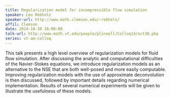 ```yaml
---
title: Regularization model for incompressible flow simulation
speaker: Leo Rebholz
speaker-url: http://www.math.clemson.edu/~rebholz/
affil: Clemson
date: 2014-10-30 16:00:00
talk-url: http://www.math.vt.edu/people/plinnell/Colloq14/oct30.php
series: vt-am-colloq
---
```


This talk presents a high level overview of regularization models for fluid
flow simulation. After discussing the analytic and computational difficulties
of the Navier-Stokes equations, we introduce regularization models as an
alternative to the NSE that are both well-posed and more easily computable.
Improving regularization models with the use of approximate deconvolution is
then discussed, followed by important details regarding numerical
implementation. Results of several numerical experiments will be given to
illustrate the usefulness of these models.
